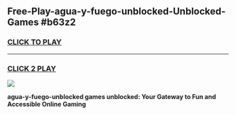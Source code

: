 
## Free-Play-agua-y-fuego-unblocked-Unblocked-Games #b63z2
<h3>
<a href="https://news.freeplayer.one?title=agua-y-fuego-unblocked&ref=8M">CLICK TO PLAY</a></h3>
<hr>

<h3>
<a href="https://news.freeplayer.one?title=agua-y-fuego-unblocked&ref=8M">CLICK 2 PLAY</a>
  
</h3>

<a href="https://news.freeplayer.one?title=agua-y-fuego-unblocked&ref=8M"><img src="https://clearcache.store/games.png"></a>


**agua-y-fuego-unblocked games unblocked: Your Gateway to Fun and Accessible Online Gaming**
